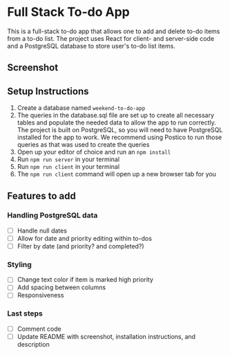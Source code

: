 # Full Stack To-do App

This is a full-stack to-do app that allows one to add and delete to-do items from a to-do list. The project uses React for client- and server-side code and a PostgreSQL database to store user's to-do list items.

## Screenshot


## Setup Instructions

1. Create a database named ```weekend-to-do-app```
2. The queries in the database.sql file are set up to create all necessary tables and populate the needed data to allow the app to run correctly. The project is built on PostgreSQL, so you will need to have PostgreSQL installed for the app to work. We recommend using Postico to run those queries as that was used to create the queries
3. Open up your editor of choice and run an ```npm install```
4. Run ```npm run server``` in your terminal
5. Run ```npm run client``` in your terminal
6. The ```npm run client``` command will open up a new browser tab for you

## Features to add

### Handling PostgreSQL data
- [ ] Handle null dates
- [ ] Allow for date and priority editing within to-dos
- [ ] Filter by date (and priority? and completed?)

### Styling
- [ ] Change text color if item is marked high priority
- [ ] Add spacing between columns
- [ ] Responsiveness

### Last steps
- [ ] Comment code
- [ ] Update README with screenshot, installation instructions, and description